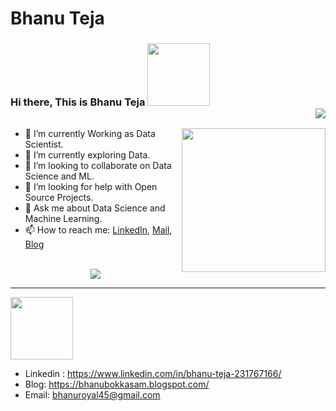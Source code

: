 # Bhanu Teja
### Hi there, This is Bhanu Teja <img src="https://media.giphy.com/media/XGDJ1ExcBfvzYdBGbi/giphy.gif" width="100"> <div align = 'right'>![](https://komarev.com/ghpvc/?username=bhanubokkasam&color=yellow) <p><em> 
</em></p> </div>

<img align='right' src="[https://www.contrastsecurity.com/hs-fs/hubfs/images/DevOps%20Solutions/devops-old-way.gif?width=1322&name=devops-old-way.gif]" width="230">

- 🔭 I’m currently Working as Data Scientist.
- 🌱 I’m currently exploring Data.
- 👯 I’m looking to collaborate on Data Science and ML.
- 🤔 I’m looking for help with Open Source Projects.
- 💬 Ask me about Data Science and Machine Learning.
- 📫 How to reach me: <a href= "https://www.linkedin.com/in/bhanu-teja-231767166/">LinkedIn</a>, <a href="bhanuroyal45@gmail.com">Mail</a>, <a href= "https://bhanubokkasam.blogspot.com/">Blog</a>
<br><br>

<p align= "center"><img src="https://github-readme-stats.vercel.app/api?username=bhanubokkasam&show_icons=true"></p>
<hr>
<img src="https://media.giphy.com/media/JEGYjdkm6G9mcpyOSG/giphy.gif" width="100"/>

- Linkedin : https://www.linkedin.com/in/bhanu-teja-231767166/
- Blog: https://bhanubokkasam.blogspot.com/
- Email: bhanuroyal45@gmail.com

<!---
bhanubokkasam/bhanubokkasam is a ✨ special ✨ repository because its `README.md` (this file) appears on your GitHub profile.
You can click the Preview link to take a look at your changes.
--->
